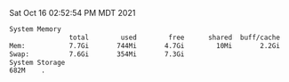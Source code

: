 Sat Oct 16 02:52:54 PM MDT 2021
```bash
System Memory
               total        used        free      shared  buff/cache   available
Mem:           7.7Gi       744Mi       4.7Gi        10Mi       2.2Gi       6.6Gi
Swap:          7.6Gi       354Mi       7.3Gi
System Storage
682M	.
```
```bash
